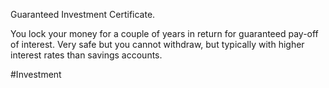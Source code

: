 Guaranteed Investment Certificate.

You lock your money for a couple of years in return for guaranteed pay-off of interest. Very safe but you cannot withdraw, but typically with higher interest rates than savings accounts.

#Investment 